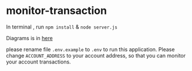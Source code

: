 # monitor-transaction

In terminal , run `npm install` & `node server.js`

Diagrams is in [here](https://app.diagrams.net/#G1-0-YSIErMCfTKJukPPlVP1k8M-VqZhsH)

please rename file `.env.example` to `.env` to run this application. Please change `ACCOUNT_ADDRESS` to your account address, so that you can monitor your account transactions. 

